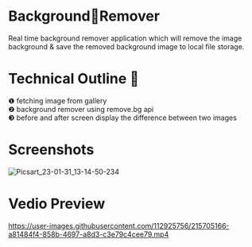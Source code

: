 # Background🦰Remover
Real time background remover application which will remove the image background & save the removed background image to local file storage.
# Technical Outline 📕
❶ fetching image from gallery\
❷ background remover using remove.bg api\
❸ before and after screen display the difference between two images
# Screenshots
![Picsart_23-01-31_13-14-50-234](https://user-images.githubusercontent.com/112925756/215698944-0d4683f2-49e7-4a46-b988-981c51ba6e66.jpg)
# Vedio Preview
https://user-images.githubusercontent.com/112925756/215705166-a81484f4-858b-4697-a8d3-c3e79c4cee79.mp4
